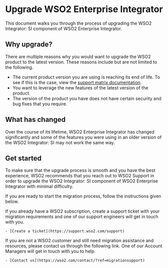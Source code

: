 # Upgrade WSO2 Enterprise Integrator

This document walks you through the process of upgrading the WSO2 Integrator: SI component of WSO2 Enterprise Integrator.

## Why upgrade?

There are multiple reasons why you would want to upgrade the WSO2 product to the latest version. These reasons include but are not limited to the following.

- The current product version you are using is reaching its end of life. To see if this is the case, view the [support matrix documentation](https://wso2.com/products/support-matrix/).
- You want to leverage the new features of the latest version of the product.
- The version of the product you have does not have certain security and bug fixes that you require.

## What has changed

Over the course of its lifetime, WSO2 Enterprise Integrator has changed significantly and some of the features you were using in an older version of the WSO2 Integrator: SI may not work the same way.

## Get started

To make sure that the upgrade process is smooth and you have the best experience, WSO2 recommends that you reach out to WSO2 Support in order to upgrade the WSO2 Integrator: SI component of WSO2 Enterprise Integrator with minimal difficulty.

If you are ready to start the migration process, follow the instructions given below.

If you already have a WSO2 subscription, create a support ticket with your migration requirements and one of our support engineers will get in touch with you.

    - [Create a ticket](https://support.wso2.com/support)

If you are not a WSO2 customer and still need migration assistance and resources, please contact us through the following link. One of our Account Managers will get in touch with you to help.

    - [Contact us](https://wso2.com/contact/?ref=migrationsupport)